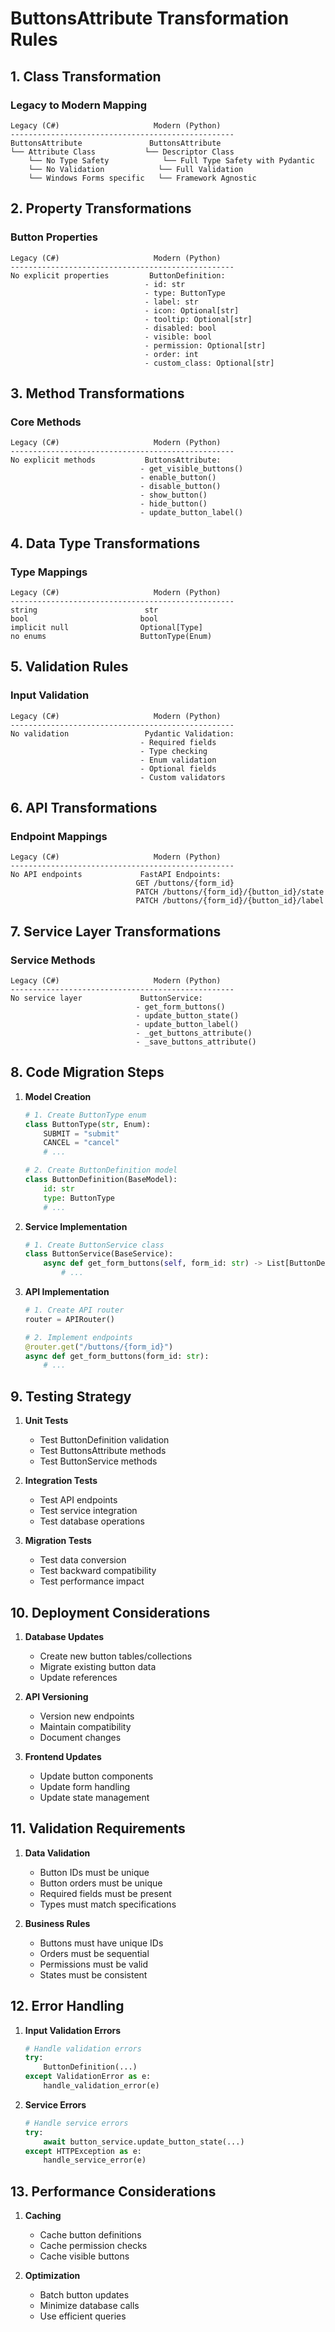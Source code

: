 # ButtonsAttribute Transformation Rules

## 1. Class Transformation

### Legacy to Modern Mapping
```
Legacy (C#)                     Modern (Python)
--------------------------------------------------
ButtonsAttribute               ButtonsAttribute
└── Attribute Class           └── Descriptor Class
    └── No Type Safety            └── Full Type Safety with Pydantic
    └── No Validation            └── Full Validation
    └── Windows Forms specific   └── Framework Agnostic
```

## 2. Property Transformations

### Button Properties
```
Legacy (C#)                     Modern (Python)
--------------------------------------------------
No explicit properties         ButtonDefinition:
                              - id: str
                              - type: ButtonType
                              - label: str
                              - icon: Optional[str]
                              - tooltip: Optional[str]
                              - disabled: bool
                              - visible: bool
                              - permission: Optional[str]
                              - order: int
                              - custom_class: Optional[str]
```

## 3. Method Transformations

### Core Methods
```
Legacy (C#)                     Modern (Python)
--------------------------------------------------
No explicit methods           ButtonsAttribute:
                             - get_visible_buttons()
                             - enable_button()
                             - disable_button()
                             - show_button()
                             - hide_button()
                             - update_button_label()
```

## 4. Data Type Transformations

### Type Mappings
```
Legacy (C#)                     Modern (Python)
--------------------------------------------------
string                        str
bool                         bool
implicit null                Optional[Type]
no enums                     ButtonType(Enum)
```

## 5. Validation Rules

### Input Validation
```
Legacy (C#)                     Modern (Python)
--------------------------------------------------
No validation                 Pydantic Validation:
                             - Required fields
                             - Type checking
                             - Enum validation
                             - Optional fields
                             - Custom validators
```

## 6. API Transformations

### Endpoint Mappings
```
Legacy (C#)                     Modern (Python)
--------------------------------------------------
No API endpoints             FastAPI Endpoints:
                            GET /buttons/{form_id}
                            PATCH /buttons/{form_id}/{button_id}/state
                            PATCH /buttons/{form_id}/{button_id}/label
```

## 7. Service Layer Transformations

### Service Methods
```
Legacy (C#)                     Modern (Python)
--------------------------------------------------
No service layer             ButtonService:
                            - get_form_buttons()
                            - update_button_state()
                            - update_button_label()
                            - _get_buttons_attribute()
                            - _save_buttons_attribute()
```

## 8. Code Migration Steps

1. **Model Creation**
   ```python
   # 1. Create ButtonType enum
   class ButtonType(str, Enum):
       SUBMIT = "submit"
       CANCEL = "cancel"
       # ...

   # 2. Create ButtonDefinition model
   class ButtonDefinition(BaseModel):
       id: str
       type: ButtonType
       # ...
   ```

2. **Service Implementation**
   ```python
   # 1. Create ButtonService class
   class ButtonService(BaseService):
       async def get_form_buttons(self, form_id: str) -> List[ButtonDefinition]:
           # ...
   ```

3. **API Implementation**
   ```python
   # 1. Create API router
   router = APIRouter()

   # 2. Implement endpoints
   @router.get("/buttons/{form_id}")
   async def get_form_buttons(form_id: str):
       # ...
   ```

## 9. Testing Strategy

1. **Unit Tests**
   - Test ButtonDefinition validation
   - Test ButtonsAttribute methods
   - Test ButtonService methods

2. **Integration Tests**
   - Test API endpoints
   - Test service integration
   - Test database operations

3. **Migration Tests**
   - Test data conversion
   - Test backward compatibility
   - Test performance impact

## 10. Deployment Considerations

1. **Database Updates**
   - Create new button tables/collections
   - Migrate existing button data
   - Update references

2. **API Versioning**
   - Version new endpoints
   - Maintain compatibility
   - Document changes

3. **Frontend Updates**
   - Update button components
   - Update form handling
   - Update state management

## 11. Validation Requirements

1. **Data Validation**
   - Button IDs must be unique
   - Button orders must be unique
   - Required fields must be present
   - Types must match specifications

2. **Business Rules**
   - Buttons must have unique IDs
   - Orders must be sequential
   - Permissions must be valid
   - States must be consistent

## 12. Error Handling

1. **Input Validation Errors**
   ```python
   # Handle validation errors
   try:
       ButtonDefinition(...)
   except ValidationError as e:
       handle_validation_error(e)
   ```

2. **Service Errors**
   ```python
   # Handle service errors
   try:
       await button_service.update_button_state(...)
   except HTTPException as e:
       handle_service_error(e)
   ```

## 13. Performance Considerations

1. **Caching**
   - Cache button definitions
   - Cache permission checks
   - Cache visible buttons

2. **Optimization**
   - Batch button updates
   - Minimize database calls
   - Use efficient queries
